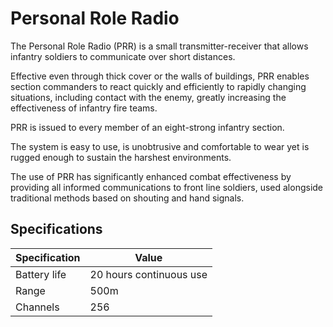 # Personal Role Radio

The Personal Role Radio (PRR) is a small transmitter-receiver that allows infantry soldiers to communicate over short distances.

Effective even through thick cover or the walls of buildings, PRR enables section commanders to react quickly and efficiently to rapidly changing situations, including contact with the enemy, greatly increasing the effectiveness of infantry fire teams.

PRR is issued to every member of an eight-strong infantry section.

The system is easy to use, is unobtrusive and comfortable to wear yet is rugged enough to sustain the harshest environments.

The use of PRR has significantly enhanced combat effectiveness by providing all informed communications to front line soldiers, used alongside traditional methods based on shouting and hand signals.

## Specifications

| Specification | Value |
|---------------|-------|
| Battery life | 20 hours continuous use |
| Range | 500m |
| Channels | 256 |
